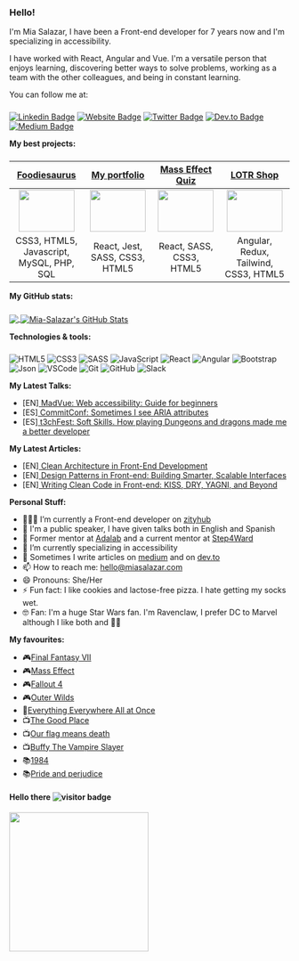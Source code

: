 ### Hello!
I'm Mia Salazar, I have been a Front-end developer for 7 years now and I'm specializing in accessibility.

I have worked with React, Angular and Vue. I'm a versatile person that enjoys learning, discovering better ways to solve problems, working as a team with the other colleagues, and being in constant learning.

You can follow me at:
###
[![Linkedin Badge](https://img.shields.io/badge/-LinkedIn-0e76a8?style=flat-square&logo=Linkedin&logoColor=white)](https://www.linkedin.com/in/miasalazar/)
[![Website Badge](https://img.shields.io/badge/Website-3b5998?style=flat-square&logo=google-chrome&logoColor=white)](https://miasalazar.com)
[![Twitter Badge](https://img.shields.io/badge/-Twitter-00acee?style=flat-square&logo=Twitter&logoColor=white)](https://x.com/miadeveloper)
[![Dev.to Badge](https://img.shields.io/badge/devto-%2312100E.svg?&style=for-square&logo=medium&logoColor=white)](https://dev.to/miasalazar)
[![Medium Badge](https://img.shields.io/badge/medium-%2312100E.svg?&style=for-square&logo=medium&logoColor=white)](https://marasalazar.medium.com/)

**My best projects:**
###
  
| <a href="https://youtu.be/6OjCFya3QRg" target="_blank">**Foodiesaurus**</a>| <a href="https://github.com/Mia-Salazar/portfolio-react" target="_blank">**My portfolio**</a> | <a href="https://mia-salazar.github.io/quiz" target="_blank">**Mass Effect Quiz**</a> | <a href="https://github.com/Mia-Salazar/shop-redux" target="_blank">**LOTR Shop**</a> |
| :---: | :---: | :---: | :---: |
<img align='center' src="https://thumbs2.imgbox.com/55/77/mnME2TZk_t.png" width="100px"  height='75px'/> | <img align='center' src='https://pbs.twimg.com/media/E9-ER5kXIAQUPZo?format=png&name=small' width="100px"  height='75px'> | <img align='center' width="100px" src='https://miasalazar.netlify.app/static/media/me.8c0254de.png' height='75px'>  | <img align='center' src='https://miasalazar.netlify.app/static/media/lotr.9db4d0e6.jpg' width="100px" height='75px'>
| <span>CSS3, HTML5, Javascript, MySQL, PHP, SQL </span> | <span>React, Jest, SASS, CSS3, HTML5 </span> | <span>React, SASS, CSS3, HTML5</span> | <span>Angular, Redux, Tailwind, CSS3, HTML5</span> 


**My GitHub stats:**
###
<a href="https://github.com/Mia-Salazar/Mia-Salazar">
  <img align="center" src="https://github-readme-stats.vercel.app/api/top-langs/?username=Mia-Salazar&hide=java,html,tex&title_color=ffffff&text_color=c9cacc&icon_color=2bbc8a&bg_color=1d1f21&langs_count=3" />
</a>
<a href="https://github.com/Mia-Salazar/Mia-Salazar">
  <img align="center" src="https://github-readme-stats.vercel.app/api?username=Mia-Salazar&show_icons=true&line_height=27&count_private=true&title_color=ffffff&text_color=c9cacc&icon_color=2bbc8a&bg_color=1d1f21" alt="Mia-Salazar's GitHub Stats" />
</a>

**Technologies & tools:**
###
![HTML5](https://img.shields.io/badge/-HTML5-E34F26?style=plastic&logo=html5&logoColor=white)
![CSS3](https://img.shields.io/badge/-CSS3-1572B6?style=plastic&logo=css3&logoColor=white)
![SASS](https://img.shields.io/badge/-SASS-CC6699?style=plastic&logo=sass&logoColor=white)
![JavaScript](https://img.shields.io/badge/-JavaScript-F7DF1E?style=plastic&logo=JavaScript&logoColor=black)
![React](https://img.shields.io/badge/-React-61DAFB?style=plastic&logo=react&logoColor=white)
![Angular](https://img.shields.io/badge/-Angular-E34F26?style=plastic&logo=angular&logoColor=white)
![Bootstrap](https://img.shields.io/badge/Bootstrap-563D7C?style=plastic&logo=bootstrap&logoColor=white)
![Json](https://img.shields.io/badge/json-5E5C5C?style=plastic&logo=json&logoColor=white)
![VSCode](https://img.shields.io/badge/Visual_Studio_Code-0078D4?style=plastic&logo=visual%20studio%20code&logoColor=white)
![Git](https://img.shields.io/badge/-Git-F05032?style=plastic&logo=git&logoColor=white)
![GitHub](https://img.shields.io/badge/GitHub-100000?style=plastic&logo=github&logoColor=white)
![Slack](https://img.shields.io/badge/Slack-4A154B?style=plastic&logo=slack&logoColor=white)

**My Latest Talks:**
- [EN][ MadVue: Web accessibility: Guide for beginners](https://madvue.es/agenda)
- [ES][ CommitConf: Sometimes I see ARIA attributes](https://www.youtube.com/watch?v=QzjWU4c9KIwC)
- [ES][ t3chFest: Soft Skills. How playing Dungeons and dragons made me a better developer](https://www.youtube.com/watch?v=dIahxoZCmOw)

**My Latest Articles:**
- [EN][ Clean Architecture in Front-End Development](https://dev.to/miasalazar/clean-architecture-in-front-end-development-523n)
- [EN][ Design Patterns in Front-end: Building Smarter, Scalable Interfaces](https://dev.to/miasalazar/design-patterns-in-front-end-building-smarter-scalable-interfaces-2hne)
- [EN][ Writing Clean Code in Front-end: KISS, DRY, YAGNI, and Beyond](https://dev.to/miasalazar/writing-clean-code-in-front-end-kiss-dry-yaign-and-beyond-54ok)

**Personal Stuff:**
- 👨🏻‍💻 I’m currently a Front-end developer on [zityhub](https://zityhub.com/)
- 🎤 I'm a public speaker, I have given talks both in English and Spanish
- 👯 Former mentor at [Adalab](https://adalab.es/) and a current mentor at [Step4Ward](https://step4ward.notion.site/)
- 🚀 I’m currently specializing in accessibility
- 📝 Sometimes I write articles on [medium](https://marasalazar.medium.com/) and on [dev.to](https://dev.to/miasalazar)
- 📫 How to reach me: hello@miasalazar.com
- 😄 Pronouns: She/Her
- ⚡ Fun fact: I like cookies and lactose-free pizza. I hate getting my socks wet.
- 🤓 Fan: I'm a huge Star Wars fan. I'm Ravenclaw, I prefer DC to Marvel although I like both and 🖖🏻

**My favourites:**
- 🎮[Final Fantasy VII](https://store.steampowered.com/app/39140/FINAL_FANTASY_VII/)
- 🎮[Mass Effect](https://store.steampowered.com/app/1328670/Mass_Effect_Legendary_Edition/)
- 🎮[Fallout 4](https://store.steampowered.com/agecheck/app/377160/?l=spanish)
- 🎮[Outer Wilds](https://store.steampowered.com/app/753640/Outer_Wilds/)
- 🎥[Everything Everywhere All at Once](https://www.imdb.com/title/tt6710474)
- 📺[The Good Place](https://www.imdb.com/title/tt4955642/)
- 📺[Our flag means death](https://www.imdb.com/title/tt11000902/)
- 📺[Buffy The Vampire Slayer](https://www.imdb.com/title/tt0118276/)
- 📚[1984](https://www.goodreads.com/book/show/40961427-1984)
- 📚[Pride and perjudice](https://www.goodreads.com/book/show/1885.Pride_and_Prejudice)

#### Hello there ![visitor badge](https://visitor-badge.glitch.me/badge?page_id=Mia-Salazar.visitor-badge&left_color=black&right_color=green) 
<img src="https://media.giphy.com/media/3ornk57KwDXf81rjWM/giphy.gif" width="250px">
